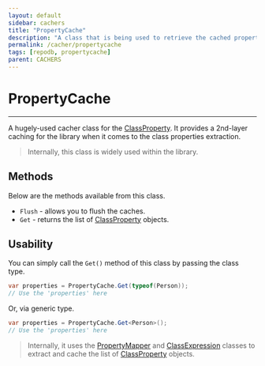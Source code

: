 ```yaml
---
layout: default
sidebar: cachers
title: "PropertyCache"
description: "A class that is being used to retrieve the cached properties of the class or data entity."
permalink: /cacher/propertycache
tags: [repodb, propertycache]
parent: CACHERS
---
```


# PropertyCache

---

A hugely-used cacher class for the [ClassProperty](/class/classproperty). It provides a 2nd-layer caching for the library when it comes to the class properties extraction.

> Internally, this class is widely used within the library.

## Methods

Below are the methods available from this class.

- `Flush` - allows you to flush the caches.
- `Get` - returns the list of [ClassProperty](/class/classproperty) objects.

## Usability

You can simply call the `Get()` method of this class by passing the class type.

```csharp
var properties = PropertyCache.Get(typeof(Person));
// Use the 'properties' here
```

Or, via generic type.

```csharp
var properties = PropertyCache.Get<Person>();
// Use the 'properties' here
```

> Internally, it uses the [PropertyMapper](/mapper/propertymapper) and [ClassExpression](/class/classexpression) classes to extract and cache the list of [ClassProperty](/class/classproperty) objects.